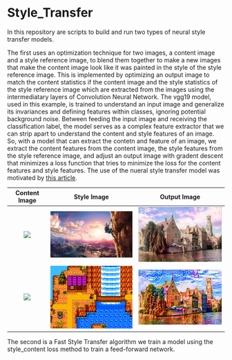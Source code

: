 # Style_Transfer


In this repository are scripts to build and run two types of neural style transfer models. 

The first uses an optimization technique for two images, a content image and a style reference image, to blend them together to make a new images that make the content image look like it was painted in the style of the style reference image. This is implemented by optimizing an output image to match the content statistics if the content image and the style statistics of the style reference image which are extracted from the images using the intermediatary layers of Convolution Neural Network. The vgg19 model, used in this example, is trained to understand an input image and generalize its invariances and defining features within classes, ignoring potential background noise. Between feeding the input image and receiving the classification label, the model serves as a complex feature extractor that we can strip apart to understand the content and style features of an image. So, with a model that can extract the contetn and feature of an image, we extract the content features from the content image, the style features from the style reference image, and adjust an output image with gradent descent that minimizes a loss function that tries to minimize the loss for the content features and style features. The use of the nueral style transfer model was motivated by [this article](https://www.tensorflow.org/tutorials/generative/style_transfer).


Content Image             | Style Image             |  Output Image
:-------------------------:|:-------------------------:|:-------------------------:
<img src="https://storage.googleapis.com/khanhlvg-public.appspot.com/arbitrary-style-transfer/belfry-2611573_1280.jpg" width="325" />   | <img src="Style_Transfer_Individual/style_images/zelda.jpg" width="325" />  |  <img src="Style_Transfer_Individual/finished_transfers/castle+zelda.png" width="325" />
<img src="https://storage.googleapis.com/khanhlvg-public.appspot.com/arbitrary-style-transfer/belfry-2611573_1280.jpg" width="325" />   | <img src="Style_Transfer_Individual/style_images/8bit.jpg" width="325" />  |  <img src="Style_Transfer_Individual/finished_transfers/castle_8bit.png" width="325" />


The second is a Fast Style Transfer algorithm we train a model using the style_content loss method to train a feed-forward network.


